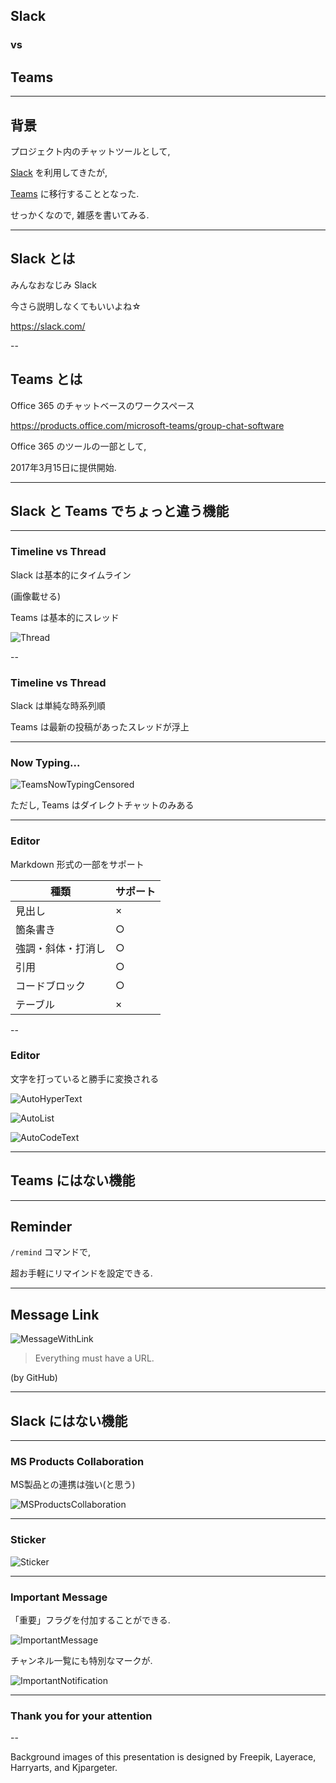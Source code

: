 
<!-- .slide: data-background="images/OC1YA30.jpg" -->

## Slack

### vs

## Teams

---

<!-- .slide: data-background="images/OC1YA30.jpg" -->

## 背景

プロジェクト内のチャットツールとして,

[Slack](https://slack.com/) を利用してきたが,

[Teams](https://products.office.com/microsoft-teams/group-chat-software) に移行することとなった.

せっかくなので, 雑感を書いてみる.

---

<!-- .slide: data-background="images/OC1YA30.jpg" -->

## Slack とは

みんなおなじみ Slack

今さら説明しなくてもいいよね☆

https://slack.com/

--

<!-- .slide: data-background="images/OC1YA30.jpg" -->

## Teams とは

Office 365 のチャットベースのワークスペース

https://products.office.com/microsoft-teams/group-chat-software

Office 365 のツールの一部として,

2017年3月15日に提供開始.

---

<!-- .slide: data-background="images/111193-OO0LDV-826.jpg" -->

## Slack と Teams でちょっと違う機能

---

<!-- .slide: data-background="images/111193-OO0LDV-826.jpg" -->

### Timeline vs Thread

Slack は基本的にタイムライン

(画像載せる)

Teams は基本的にスレッド

![Thread](./images/ThreadCensored.png)

--

<!-- .slide: data-background="images/111193-OO0LDV-826.jpg" -->

### Timeline vs Thread

Slack は単純な時系列順

Teams は最新の投稿があったスレッドが浮上

---

### Now Typing...

<!-- .slide: data-background="images/111193-OO0LDV-826.jpg" -->

![TeamsNowTypingCensored](./images/TeamsNowTypingCensored.png)

ただし, Teams はダイレクトチャットのみある

---

### Editor

<!-- .slide: data-background="images/111193-OO0LDV-826.jpg" -->

Markdown 形式の一部をサポート

| 種類 | サポート |
| -- | -- |
| 見出し | × |
| 箇条書き | ○ |
| 強調・斜体・打消し | ○ |
| 引用 | ○ |
| コードブロック | ○ |
| テーブル | × |

--

<!-- .slide: data-background="images/111193-OO0LDV-826.jpg" -->

### Editor

文字を打っていると勝手に変換される

![AutoHyperText](./images/AutoHyperText.gif) <!-- .element: class="fragment" data-fragment-index="1" -->


![AutoList](./images/AutoList.gif) <!-- .element: class="fragment" data-fragment-index="2" -->


![AutoCodeText](./images/AutoCodeText.gif) <!-- .element: class="fragment" data-fragment-index="3" -->

---

<!-- .slide: data-background="images/8499.jpg" -->

## Teams にはない機能

---

<!-- .slide: data-background="images/8499.jpg" -->

## Reminder

`/remind` コマンドで,

超お手軽にリマインドを設定できる.

---

## Message Link

<!-- .slide: data-background="images/8499.jpg" -->

![MessageWithLink](./images/MessageWithLink.png)

> Everything must have a URL.

(by GitHub)

---

<!-- .slide: data-background="images/5570_1.jpg" -->

## Slack にはない機能

---

### MS Products Collaboration

<!-- .slide: data-background="images/5570_1.jpg" -->

MS製品との連携は強い(と思う)

![MSProductsCollaboration](./images/MSProductsCollaboration.png)

---

### Sticker

<!-- .slide: data-background="images/5570_1.jpg" -->

![Sticker](./images/Sticker.gif)

---

### Important Message

<!-- .slide: data-background="images/5570_1.jpg" -->

「重要」フラグを付加することができる.

![ImportantMessage](./images/ImportantMessageCensored.png)

チャンネル一覧にも特別なマークが.

![ImportantNotification](./images/ImportantNotificationCensored.png)

---

<!-- .slide: data-background="images/2914_1.jpg" -->

### Thank you for your attention

--

<!-- .slide: data-background="images/2914_1.jpg" -->

Background images of this presentation is designed by Freepik, Layerace, Harryarts, and Kjpargeter.
